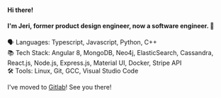 #### Hi there! 

#### I'm Jeri, former product design engineer, now a software engineer. 🥳
🗣️ Languages: Typescript, Javascript, Python, C++  
📚 Tech Stack: Angular 8, MongoDB, Neo4j, ElasticSearch, Cassandra, React.js, Node.js, Express.js, Material UI, Docker, Stripe API  
🛠️ Tools: Linux, Git, GCC, Visual Studio Code  

I've moved to [Gitlab](https://gitlab.com/jerixmx)! See you there! 
